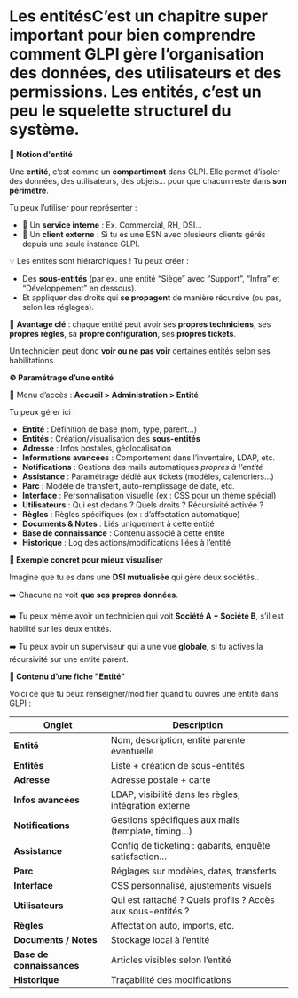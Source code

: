 # Les entitésC’est un **chapitre super important** pour bien comprendre comment GLPI gère l’organisation des données, des utilisateurs et des permissions. Les entités, c’est un peu le **squelette structurel** du système.



**🧩 Notion d'entité**

Une **entité**, c’est comme un **compartiment** dans GLPI. Elle permet d’isoler des données, des utilisateurs, des objets… pour que chacun reste dans **son périmètre**.

Tu peux l’utiliser pour représenter :

- 🔹 Un **service interne** : Ex. Commercial, RH, DSI…
- 🔹 Un **client externe** : Si tu es une ESN avec plusieurs clients gérés depuis une seule instance GLPI.

💡 Les entités sont hiérarchiques ! Tu peux créer :

- Des **sous-entités** (par ex. une entité “Siège” avec “Support”, “Infra” et “Développement” en dessous).
- Et appliquer des droits qui **se propagent** de manière récursive (ou pas, selon les réglages).

🔐 **Avantage clé** : chaque entité peut avoir ses **propres techniciens**, ses **propres règles**, sa **propre configuration**, ses **propres tickets**.

Un technicien peut donc **voir ou ne pas voir** certaines entités selon ses habilitations.

**⚙️ Paramétrage d’une entité**

🧭 Menu d’accès : **Accueil > Administration > Entité**

Tu peux gérer ici :

- **Entité** : Définition de base (nom, type, parent…)
- **Entités** : Création/visualisation des **sous-entités**
- **Adresse** : Infos postales, géolocalisation
- **Informations avancées** : Comportement dans l’inventaire, LDAP, etc.
- **Notifications** : Gestions des mails automatiques *propres à l'entité*
- **Assistance** : Paramétrage dédié aux tickets (modèles, calendriers…)
- **Parc** : Modèle de transfert, auto-remplissage de date, etc.
- **Interface** : Personnalisation visuelle (ex : CSS pour un thème spécial)
- **Utilisateurs** : Qui est dedans ? Quels droits ? Récursivité activée ?
- **Règles** : Règles spécifiques (ex : d’affectation automatique)
- **Documents & Notes** : Liés uniquement à cette entité
- **Base de connaissance** : Contenu associé à cette entité
- **Historique** : Log des actions/modifications liées à l’entité



**🎯 Exemple concret pour mieux visualiser**

Imagine que tu es dans une **DSI mutualisée** qui gère deux sociétés..

➡️ Chacune ne voit **que ses propres données**.

➡️ Tu peux même avoir un technicien qui voit **Société A + Société B**, s’il est habilité sur les deux entités.

➡️ Tu peux avoir un superviseur qui a une vue **globale**, si tu actives la récursivité sur une entité parent.



**📄 Contenu d’une fiche "Entité"**

Voici ce que tu peux renseigner/modifier quand tu ouvres une entité dans GLPI :

| **Onglet** | **Description** |
|----|----|
| **Entité** | Nom, description, entité parente éventuelle |
| **Entités** | Liste + création de sous-entités |
| **Adresse** | Adresse postale + carte |
| **Infos avancées** | LDAP, visibilité dans les règles, intégration externe |
| **Notifications** | Gestions spécifiques aux mails (template, timing…) |
| **Assistance** | Config de ticketing : gabarits, enquête satisfaction… |
| **Parc** | Réglages sur modèles, dates, transferts |
| **Interface** | CSS personnalisé, ajustements visuels |
| **Utilisateurs** | Qui est rattaché ? Quels profils ? Accès aux sous-entités ? |
| **Règles** | Affectation auto, imports, etc. |
| **Documents / Notes** | Stockage local à l’entité |
| **Base de connaissances** | Articles visibles selon l’entité |
| **Historique** | Traçabilité des modifications |
